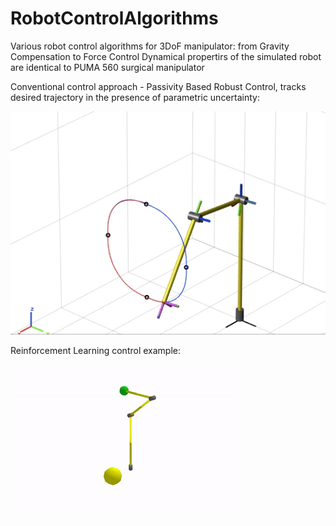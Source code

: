 # RobotControlAlgorithms
Various robot control algorithms for 3DoF manipulator: from Gravity Compensation to Force Control
Dynamical propertirs of the simulated robot are identical to PUMA 560 surgical manipulator




Conventional control approach - Passivity Based Robust Control, tracks desired trajectory 
in the presence of parametric uncertainty:




 ![Passivity Based Robust Control](robust_passive.gif) 












Reinforcement Learning control example:




![Reinforcement Learning control](reinforcement_learning_control.gif) 






